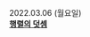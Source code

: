 2022.03.06 (월요일)  
<strong><u>[행렬의 덧셈](https://programmers.co.kr/learn/courses/30/lessons/12950)</u></strong>
